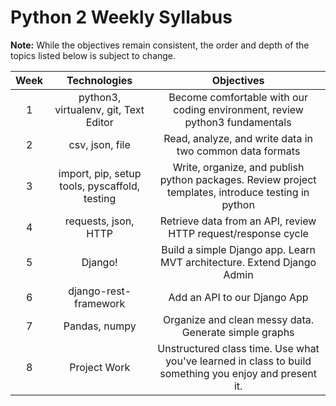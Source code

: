 # Python 2 Weekly Syllabus



**Note:** While the objectives remain consistent, the order and depth of the topics listed below is subject to change.



| **Week** |             **Technologies**             |                Objectives                |
| :------: | :--------------------------------------: | :--------------------------------------: |
|    1     |  python3, virtualenv, git, Text Editor   | Become comfortable with our coding environment, review python3 fundamentals |
|    2     |             csv, json, file              | Read, analyze, and write data in two common data formats |
|    3     | import, pip, setup tools, pyscaffold, testing | Write, organize, and publish python packages.  Review project templates, introduce testing in python |
|    4     |           requests, json, HTTP           | Retrieve data from an API, review HTTP request/response cycle |
|    5     |                 Django!                  | Build a simple Django app.  Learn MVT architecture.  Extend Django Admin |
|    6     |          django-rest-framework           |       Add an API to our Django App       |
|    7     |              Pandas, numpy               | Organize and clean messy data.  Generate simple graphs |
|    8     |               Project Work               | Unstructured class time.  Use what you've learned in class to build something you enjoy  and present it. |

  